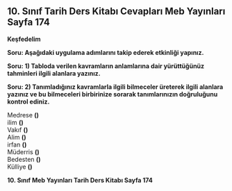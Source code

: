 ## 10. Sınıf Tarih Ders Kitabı Cevapları Meb Yayınları Sayfa 174

**Keşfedelim**

**Soru: Aşağıdaki uygulama adımlarını takip ederek etkinliği yapınız.**

**Soru: 1) Tabloda verilen kavramların anlamlarına dair yürüttüğünüz tahminleri ilgili alanlara yazınız.**

**Soru: 2) Tanımladığınız kavramlarla ilgili bilmeceler üreterek ilgili alanlara yazınız ve bu bilmeceleri birbirinize sorarak tanımlarınızın doğruluğunu kontrol ediniz.**

Medrese **()**  
 ilim **()**  
 Vakıf **()**  
 Alim **()**  
 irfan **()**  
 Müderris **()**  
 Bedesten **()**  
 Külliye **()**

**10. Sınıf Meb Yayınları Tarih Ders Kitabı Sayfa 174**